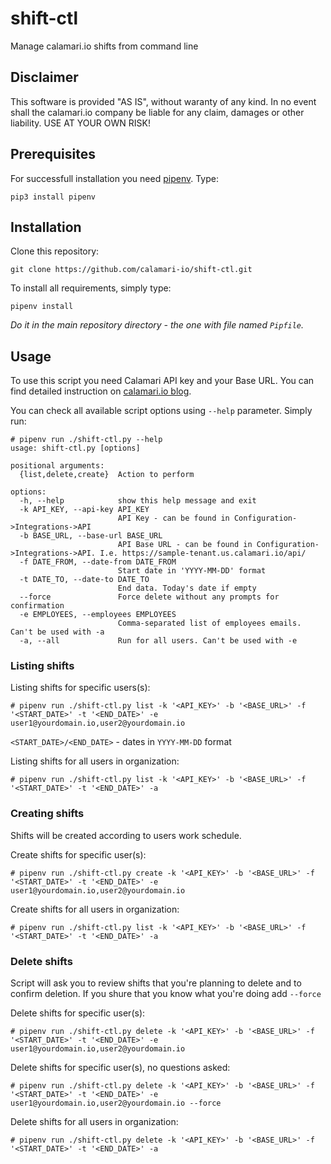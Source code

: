 # shift-ctl
Manage calamari.io shifts from command line

## Disclaimer
This software is provided "AS IS", without waranty of any kind. In no event shall the calamari.io company be liable for any claim, damages or other liability. USE AT YOUR OWN RISK!

## Prerequisites
For successfull installation you need [pipenv](https://pipenv.pypa.io/en/latest/). Type:

```pip3 install pipenv```

## Installation

Clone this repository:

```git clone https://github.com/calamari-io/shift-ctl.git```

To install all requirements, simply type:

```pipenv install``` 

*Do it in the main repository directory - the one with file named `Pipfile`.*

## Usage

To use this script you need Calamari API key and your Base URL. You can find detailed instruction on [calamari.io blog](https://help.calamari.io/en/collections/5990-api).

You can check all available script options using `--help` parameter. Simply run:
```
# pipenv run ./shift-ctl.py --help
usage: shift-ctl.py [options]

positional arguments:
  {list,delete,create}  Action to perform

options:
  -h, --help            show this help message and exit
  -k API_KEY, --api-key API_KEY
                        API Key - can be found in Configuration->Integrations->API
  -b BASE_URL, --base-url BASE_URL
                        API Base URL - can be found in Configuration->Integrations->API. I.e. https://sample-tenant.us.calamari.io/api/
  -f DATE_FROM, --date-from DATE_FROM
                        Start date in 'YYYY-MM-DD' format
  -t DATE_TO, --date-to DATE_TO
                        End data. Today's date if empty
  --force               Force delete without any prompts for confirmation
  -e EMPLOYEES, --employees EMPLOYEES
                        Comma-separated list of employees emails. Can't be used with -a
  -a, --all             Run for all users. Can't be used with -e
```

### Listing shifts
Listing shifts for specific users(s):

```
# pipenv run ./shift-ctl.py list -k '<API_KEY>' -b '<BASE_URL>' -f '<START_DATE>' -t '<END_DATE>' -e user1@yourdomain.io,user2@yourdomain.io
```
`<START_DATE>/<END_DATE>` - dates in `YYYY-MM-DD` format

Listing shifts for all users in organization:

```
# pipenv run ./shift-ctl.py list -k '<API_KEY>' -b '<BASE_URL>' -f '<START_DATE>' -t '<END_DATE>' -a
```

### Creating shifts

Shifts will be created according to users work schedule.

Create shifts for specific user(s):

```
# pipenv run ./shift-ctl.py create -k '<API_KEY>' -b '<BASE_URL>' -f '<START_DATE>' -t '<END_DATE>' -e user1@yourdomain.io,user2@yourdomain.io
```

Create shifts for all users in organization:

```
# pipenv run ./shift-ctl.py list -k '<API_KEY>' -b '<BASE_URL>' -f '<START_DATE>' -t '<END_DATE>' -a
```

### Delete shifts

Script will ask you to review shifts that you're planning to delete and to confirm deletion. If you shure that you know what you're doing add `--force`

Delete shifts for specific user(s):

```
# pipenv run ./shift-ctl.py delete -k '<API_KEY>' -b '<BASE_URL>' -f '<START_DATE>' -t '<END_DATE>' -e user1@yourdomain.io,user2@yourdomain.io
```

Delete shifts for specific user(s), no questions asked:

```
# pipenv run ./shift-ctl.py delete -k '<API_KEY>' -b '<BASE_URL>' -f '<START_DATE>' -t '<END_DATE>' -e user1@yourdomain.io,user2@yourdomain.io --force
```

Delete shifts for all users in organization:

```
# pipenv run ./shift-ctl.py delete -k '<API_KEY>' -b '<BASE_URL>' -f '<START_DATE>' -t '<END_DATE>' -a
```
